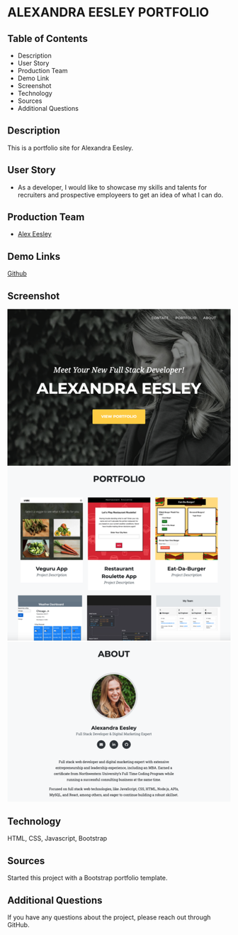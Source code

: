 # ALEXANDRA EESLEY PORTFOLIO

## Table of Contents
* Description
* User Story
* Production Team
* Demo Link
* Screenshot
* Technology
* Sources
* Additional Questions   

## Description 
This is a portfolio site for Alexandra Eesley.

## User Story

* As a developer, I would like to showcase my skills and talents for recruiters and prospective employeers to get an idea of what I can do.

## Production Team
* [Alex Eesley ](https://github.com/aeesley)

## Demo Links 
[Github](https://aeesley.github.io/alexandra-eesley-portfolio/)

## Screenshot
![Home](./home.png)
![Portfolio](./portfolio.png)
![About](./about.png)

## Technology
HTML, CSS, Javascript, Bootstrap

## Sources
Started this project with a Bootstrap portfolio template.

## Additional Questions
If you have any questions about the project, please reach out through GitHub.
